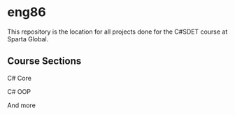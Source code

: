 # eng86

This repository is the location for all projects done for the C#SDET course at Sparta Global.

## Course Sections 

C# Core

C# OOP

And more